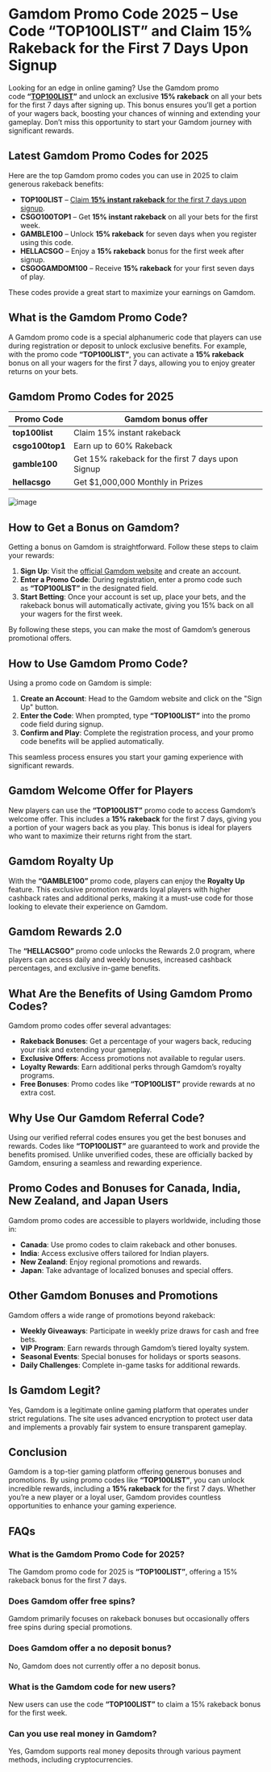 # **Gamdom Promo Code 2025 – Use Code “TOP100LIST” and Claim 15% Rakeback for the First 7 Days Upon Signup**

Looking for an edge in online gaming? Use the Gamdom promo code **“**[**TOP100LIST**](http://gamdom.com/r/top100list)**”** and unlock an exclusive **15% rakeback** on all your bets for the first 7 days after signing up. This bonus ensures you’ll get a portion of your wagers back, boosting your chances of winning and extending your gameplay. Don’t miss this opportunity to start your Gamdom journey with significant rewards.

## **Latest Gamdom Promo Codes for 2025**

Here are the top Gamdom promo codes you can use in 2025 to claim generous rakeback benefits:

*   **TOP100LIST** – [Claim **15% instant rakeback** for the first 7 days upon signup](http://gamdom.com/r/top100list).
*   **CSGO100TOP1** – Get **15% instant rakeback** on all your bets for the first week.
*   **GAMBLE100** – Unlock **15% rakeback** for seven days when you register using this code.
*   **HELLACSGO** – Enjoy a **15% rakeback** bonus for the first week after signup.
*   **CSGOGAMDOM100** – Receive **15% rakeback** for your first seven days of play.

These codes provide a great start to maximize your earnings on Gamdom.

## **What is the Gamdom Promo Code?**

A Gamdom promo code is a special alphanumeric code that players can use during registration or deposit to unlock exclusive benefits. For example, with the promo code **“TOP100LIST”**, you can activate a **15% rakeback** bonus on all your wagers for the first 7 days, allowing you to enjoy greater returns on your bets.

## **Gamdom** **Promo Codes for 2025**

| **Promo Code** | **Gamdom bonus offer** |
| -------------- | ----------------------- |
| **top100list** | Claim 15% instant rakeback |
| **csgo100top1** | Earn up to 60% Rakeback |
| **gamble100** | Get 15% rakeback for the first 7 days upon Signup |
| **hellacsgo** | Get $1,000,000 Monthly in Prizes |

![image](https://cdn.resfu.com/media/img_data/archive/post38/01.jpg)

## **How to Get a Bonus on Gamdom?**

Getting a bonus on Gamdom is straightforward. Follow these steps to claim your rewards:

1.  **Sign Up**: Visit the [official Gamdom website](http://gamdom.com/r/top100list) and create an account.
2.  **Enter a Promo Code**: During registration, enter a promo code such as **“TOP100LIST”** in the designated field.
3.  **Start Betting**: Once your account is set up, place your bets, and the rakeback bonus will automatically activate, giving you 15% back on all your wagers for the first week.

By following these steps, you can make the most of Gamdom’s generous promotional offers.

## **How to Use Gamdom Promo Code?**

Using a promo code on Gamdom is simple:

1.  **Create an Account**: Head to the Gamdom website and click on the "Sign Up" button.
2.  **Enter the Code**: When prompted, type **“TOP100LIST”** into the promo code field during signup.
3.  **Confirm and Play**: Complete the registration process, and your promo code benefits will be applied automatically.

This seamless process ensures you start your gaming experience with significant rewards.

## **Gamdom Welcome Offer for Players**

New players can use the **“TOP100LIST”** promo code to access Gamdom’s welcome offer. This includes a **15% rakeback** for the first 7 days, giving you a portion of your wagers back as you play. This bonus is ideal for players who want to maximize their returns right from the start.

## **Gamdom Royalty Up**

With the **“GAMBLE100”** promo code, players can enjoy the **Royalty Up** feature. This exclusive promotion rewards loyal players with higher cashback rates and additional perks, making it a must-use code for those looking to elevate their experience on Gamdom.

## **Gamdom Rewards 2.0** 

The **“HELLACSGO”** promo code unlocks the Rewards 2.0 program, where players can access daily and weekly bonuses, increased cashback percentages, and exclusive in-game benefits.

## **What Are the Benefits of Using Gamdom Promo Codes?**

Gamdom promo codes offer several advantages:

*   **Rakeback Bonuses**: Get a percentage of your wagers back, reducing your risk and extending your gameplay.
*   **Exclusive Offers**: Access promotions not available to regular users.
*   **Loyalty Rewards**: Earn additional perks through Gamdom’s royalty programs.
*   **Free Bonuses**: Promo codes like **“TOP100LIST”** provide rewards at no extra cost.

## **Why Use Our Gamdom Referral Code?**

Using our verified referral codes ensures you get the best bonuses and rewards. Codes like **“TOP100LIST”** are guaranteed to work and provide the benefits promised. Unlike unverified codes, these are officially backed by Gamdom, ensuring a seamless and rewarding experience.

## **Promo Codes and Bonuses for Canada, India, New Zealand, and Japan Users**

Gamdom promo codes are accessible to players worldwide, including those in:

*   **Canada**: Use promo codes to claim rakeback and other bonuses.
*   **India**: Access exclusive offers tailored for Indian players.
*   **New Zealand**: Enjoy regional promotions and rewards.
*   **Japan**: Take advantage of localized bonuses and special offers.

## **Other Gamdom Bonuses and Promotions**

Gamdom offers a wide range of promotions beyond rakeback:

*   **Weekly Giveaways**: Participate in weekly prize draws for cash and free bets.
*   **VIP Program**: Earn rewards through Gamdom’s tiered loyalty system.
*   **Seasonal Events**: Special bonuses for holidays or sports seasons.
*   **Daily Challenges**: Complete in-game tasks for additional rewards.

## **Is Gamdom Legit?**

Yes, Gamdom is a legitimate online gaming platform that operates under strict regulations. The site uses advanced encryption to protect user data and implements a provably fair system to ensure transparent gameplay.

## **Conclusion**

Gamdom is a top-tier gaming platform offering generous bonuses and promotions. By using promo codes like **“TOP100LIST”**, you can unlock incredible rewards, including a **15% rakeback** for the first 7 days. Whether you’re a new player or a loyal user, Gamdom provides countless opportunities to enhance your gaming experience.

## **FAQs**

### **What is the Gamdom Promo Code for 2025?**

The Gamdom promo code for 2025 is **“TOP100LIST”**, offering a 15% rakeback bonus for the first 7 days.

### **Does Gamdom offer free spins?**

Gamdom primarily focuses on rakeback bonuses but occasionally offers free spins during special promotions.

### **Does Gamdom offer a no deposit bonus?**

No, Gamdom does not currently offer a no deposit bonus.

### **What is the Gamdom code for new users?**

New users can use the code **“TOP100LIST”** to claim a 15% rakeback bonus for the first week.

### **Can you use real money in Gamdom?**

Yes, Gamdom supports real money deposits through various payment methods, including cryptocurrencies.
